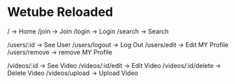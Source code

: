 # Wetube Reloaded

/ -> Home
/join -> Join
/login -> Login
/search -> Search

/users/:id -> See User
/users/logout -> Log Out
/users/edit -> Edit MY Profile
/users/remove -> remove MY Profile

/videos/:id -> See Video
/videos/:id/edit -> Edit Video
/videos/:id/delete -> Delete Video
/videos/upload -> Upload Video
